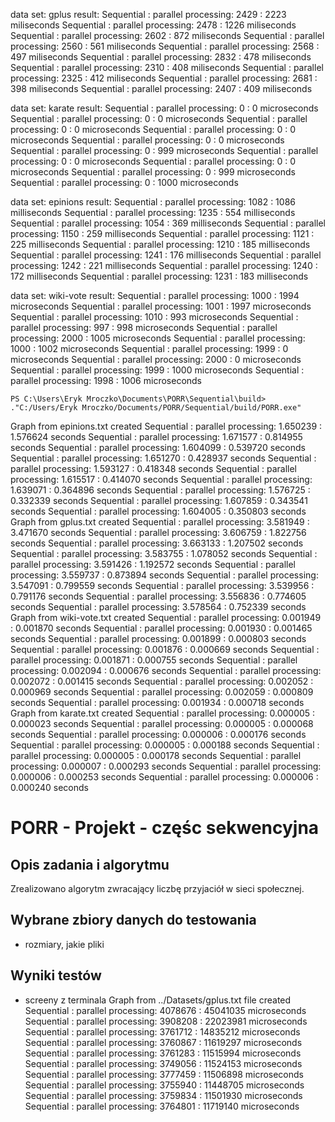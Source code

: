 data set: gplus
result:
    Sequential : parallel processing: 2429 : 2223 miliseconds
    Sequential : parallel processing: 2478 : 1226 miliseconds
    Sequential : parallel processing: 2602 : 872 miliseconds
    Sequential : parallel processing: 2560 : 561 miliseconds
    Sequential : parallel processing: 2568 : 497 miliseconds
    Sequential : parallel processing: 2832 : 478 miliseconds
    Sequential : parallel processing: 2310 : 408 miliseconds
    Sequential : parallel processing: 2325 : 412 miliseconds
    Sequential : parallel processing: 2681 : 398 miliseconds
    Sequential : parallel processing: 2407 : 409 miliseconds

data set: karate
result:
    Sequential : parallel processing: 0 : 0 microseconds
    Sequential : parallel processing: 0 : 0 microseconds
    Sequential : parallel processing: 0 : 0 microseconds
    Sequential : parallel processing: 0 : 0 microseconds
    Sequential : parallel processing: 0 : 0 microseconds
    Sequential : parallel processing: 0 : 999 microseconds
    Sequential : parallel processing: 0 : 0 microseconds
    Sequential : parallel processing: 0 : 0 microseconds
    Sequential : parallel processing: 0 : 999 microseconds
    Sequential : parallel processing: 0 : 1000 microseconds

data set: epinions
result:
    Sequential : parallel processing: 1082 : 1086 milliseconds
    Sequential : parallel processing: 1235 : 554 milliseconds
    Sequential : parallel processing: 1054 : 369 milliseconds
    Sequential : parallel processing: 1150 : 259 milliseconds
    Sequential : parallel processing: 1121 : 225 milliseconds
    Sequential : parallel processing: 1210 : 185 milliseconds
    Sequential : parallel processing: 1241 : 176 milliseconds
    Sequential : parallel processing: 1242 : 221 milliseconds
    Sequential : parallel processing: 1240 : 172 milliseconds
    Sequential : parallel processing: 1231 : 183 milliseconds

data set: wiki-vote
result:
    Sequential : parallel processing: 1000 : 1994 microseconds
    Sequential : parallel processing: 1001 : 1997 microseconds
    Sequential : parallel processing: 1010 : 993 microseconds
    Sequential : parallel processing: 997 : 998 microseconds
    Sequential : parallel processing: 2000 : 1005 microseconds
    Sequential : parallel processing: 1000 : 1002 microseconds
    Sequential : parallel processing: 1999 : 0 microseconds
    Sequential : parallel processing: 2000 : 0 microseconds
    Sequential : parallel processing: 1999 : 1000 microseconds
    Sequential : parallel processing: 1998 : 1006 microseconds


    PS C:\Users\Eryk Mroczko\Documents\PORR\Sequential\build> ."C:/Users/Eryk Mroczko/Documents/PORR/Sequential/build/PORR.exe"
Graph from epinions.txt created
Sequential : parallel processing: 1.650239 : 1.576624 seconds
Sequential : parallel processing: 1.671577 : 0.814955 seconds
Sequential : parallel processing: 1.604099 : 0.539720 seconds
Sequential : parallel processing: 1.651270 : 0.428937 seconds
Sequential : parallel processing: 1.593127 : 0.418348 seconds
Sequential : parallel processing: 1.615517 : 0.414070 seconds
Sequential : parallel processing: 1.639071 : 0.364896 seconds
Sequential : parallel processing: 1.576725 : 0.332339 seconds
Sequential : parallel processing: 1.607859 : 0.343541 seconds
Sequential : parallel processing: 1.604005 : 0.350803 seconds
Graph from gplus.txt created
Sequential : parallel processing: 3.581949 : 3.471670 seconds
Sequential : parallel processing: 3.606759 : 1.822756 seconds
Sequential : parallel processing: 3.663133 : 1.207502 seconds
Sequential : parallel processing: 3.583755 : 1.078052 seconds
Sequential : parallel processing: 3.591426 : 1.192572 seconds
Sequential : parallel processing: 3.559737 : 0.873894 seconds
Sequential : parallel processing: 3.547091 : 0.799559 seconds
Sequential : parallel processing: 3.539956 : 0.791176 seconds
Sequential : parallel processing: 3.556836 : 0.774605 seconds
Sequential : parallel processing: 3.578564 : 0.752339 seconds
Graph from wiki-vote.txt created
Sequential : parallel processing: 0.001949 : 0.001870 seconds
Sequential : parallel processing: 0.001930 : 0.001465 seconds
Sequential : parallel processing: 0.001899 : 0.000803 seconds
Sequential : parallel processing: 0.001876 : 0.000669 seconds
Sequential : parallel processing: 0.001871 : 0.000755 seconds
Sequential : parallel processing: 0.002094 : 0.000676 seconds
Sequential : parallel processing: 0.002072 : 0.001415 seconds
Sequential : parallel processing: 0.002052 : 0.000969 seconds
Sequential : parallel processing: 0.002059 : 0.000809 seconds
Sequential : parallel processing: 0.001934 : 0.000718 seconds
Graph from karate.txt created
Sequential : parallel processing: 0.000005 : 0.000023 seconds
Sequential : parallel processing: 0.000005 : 0.000068 seconds
Sequential : parallel processing: 0.000006 : 0.000176 seconds
Sequential : parallel processing: 0.000005 : 0.000188 seconds
Sequential : parallel processing: 0.000005 : 0.000178 seconds
Sequential : parallel processing: 0.000007 : 0.000293 seconds
Sequential : parallel processing: 0.000006 : 0.000253 seconds
Sequential : parallel processing: 0.000006 : 0.000240 seconds

# PORR - Projekt - częśc sekwencyjna

## Opis zadania i algorytmu 

Zrealizowano algorytm zwracający liczbę przyjaciół w sieci społecznej.

## Wybrane zbiory danych do testowania 

- rozmiary, jakie pliki 
  
## Wyniki testów

- screeny z terminala 
Graph from ../Datasets/gplus.txt file created
Sequential : parallel processing: 4078676 : 45041035 microseconds
Sequential : parallel processing: 3908208 : 22023981 microseconds
Sequential : parallel processing: 3761712 : 14835212 microseconds
Sequential : parallel processing: 3760867 : 11619297 microseconds
Sequential : parallel processing: 3761283 : 11515994 microseconds
Sequential : parallel processing: 3749056 : 11524153 microseconds
Sequential : parallel processing: 3777459 : 11506898 microseconds
Sequential : parallel processing: 3755940 : 11448705 microseconds
Sequential : parallel processing: 3759834 : 11501930 microseconds
Sequential : parallel processing: 3764801 : 11719140 microseconds
